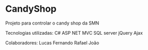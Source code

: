 # CandyShop
Projeto para controlar o candy shop da SMN

Tecnologias utilizadas:
C#
ASP NET MVC
SQL server
jQuery
Ajax

Colaboradores:
Lucas Fernando 
Rafael
João

